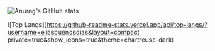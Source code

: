 ![Anurag's GitHub stats](https://github-readme-stats.vercel.app/api?username=eliasbuenosdias&count_private=true&show_icons=true&theme=chartreuse-dark)

![Top Langs](https://github-readme-stats.vercel.app/api/top-langs/?username=eliasbuenosdias&layout=compact private=true&show_icons=true&theme=chartreuse-dark)
